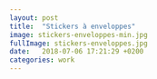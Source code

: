 ```yaml
---
layout: post
title:  "Stickers à enveloppes"
image: stickers-enveloppes-min.jpg
fullImage: stickers-enveloppes.jpg
date:   2018-07-06 17:21:29 +0200
categories: work
---
```

